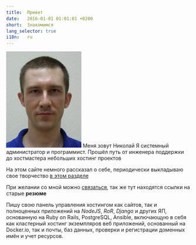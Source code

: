```yaml
---
title:  Привет
date:   2016-01-01 01:01:01 +0200
short:  Знакомимся
lang_selector: true
i18n:   ru
---
```


![turnaviotov](/assets/img/turnaviotov.png)
Меня зовут Николай
Я системный администратор и программист. Прошёл путь от инженера поддержки до хостмастера
небольших хостинг проектов

На этом сайте немного рассказал о себе, периодически выкладываю свое творчество [в этом разделе](/ru/stories/)

При желании со мной можно [связаться](/ru/contact.html), так же тут находятся ссылки на старые **резюме**

Пишу свою панель управления хостингом как сайтов, так и полноценных приложений на _NodeJS_, _RoR_, _Django_ и других ЯП,
основанную на Ruby on Rails, PostgreSQL, Ansible, включающую в себя как кластерный хостинг экземпляров
веб приложений, основанный на Docker.io, так и почты, баз данных, проверки и регистрации доменных имён и учет ресурсов.
